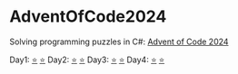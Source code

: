 # AdventOfCode2024
Solving programming puzzles in C#: [Advent of Code 2024](https://adventofcode.com/2024)

Day1: [⭐](src/Day01Part1.cs) [⭐](src/Day01Part2.cs)
Day2: [⭐](src/Day02Part1.cs) [⭐](src/Day02Part2.cs)
Day3: [⭐](src/Day03Part1.cs) [⭐](src/Day03Part2.cs)
Day4: [⭐](src/Day04Part1.cs) [⭐](src/Day04Part2.cs)